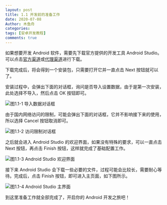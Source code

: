 ```yaml
---
layout: post
title: 1.1 开发前的准备工作
date: 2020-07-08
Author: 木鱼舟
categories: 
tags: [安卓开发教程]
comments: true
---
```


如果想要开发 Android 软件，需要先下载官方提供的开发工具 Android Studio。可以点击[官方渠道](https://developer.android.google.cn/studio)或[代理渠道](http://www.android-studio.org)进行下载。

下载完成后，将会得到一个安装包，只需要打开它并一直点击 Next 按钮就可以了。

安装过程中，会弹出下面的对话框，询问是否导入设置数据，由于是第一次安装，此处选择不导入，然后点击 OK 按钮即可。

![图1.1-1 导入数据对话框](https://raw.githubusercontent.com/friendgxx/friendgxx.github.io/master/images/2020-07-08/1.1-1.png "图1.1-1 导入数据对话框")

由于国内网络访问的限制，可能会弹出下面的对话框，它并不影响接下来的使用，所以选择 Cancel 按钮取消即可。

![图1.1-2 访问限制对话框](https://raw.githubusercontent.com/friendgxx/friendgxx.github.io/master/images/2020-07-08/1.1-2.png "图1.1-2 访问限制对话框")

之后就会进入 Android Studio 的欢迎界面，如果没有特殊的要求，可以一直点击 Next 按钮，再点击 Finish 按钮，这样就完成了基础配置工作。

![图1.1-3 Android Studio 欢迎界面](https://raw.githubusercontent.com/friendgxx/friendgxx.github.io/master/images/2020-07-08/1.1-3.png "图1.1-3 Android Studio 欢迎界面")

接下来 Android Studio 会下载一些必要的文件，过程可能会比较长，需要耐心等待。完成后，点击 Finish 按钮，即可进入主页面，如下图所示。

![图1.1-4 Android Studio 主界面](https://raw.githubusercontent.com/friendgxx/friendgxx.github.io/master/images/2020-07-08/1.1-4.png "图1.1-4 Android Studio 主界面")

到这里准备工作就全部完成了，开启你的 Android 开发之旅吧！